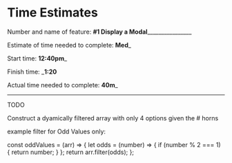 # Time Estimates

Number and name of feature: ________#1 Display a Modal________________________

Estimate of time needed to complete: __Med___

Start time: __12:40pm___

Finish time: ___1:20__

Actual time needed to complete: __40m___

---

TODO

Construct a dyamically filtered array with only 4 options given the # horns

example filter for Odd Values only:

const oddValues = (arr) => {
  let odds = (number) => {
    if (number % 2 === 1) {
      return number;
    }
  };
  return arr.filter(odds);
};